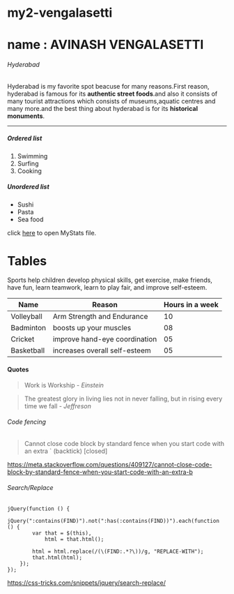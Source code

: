 # my2-vengalasetti
# name : AVINASH VENGALASETTI
###### Hyderabad
Hyderabad is my favorite spot beacuse for many reasons.First reason, hyderabad is famous for its **authentic street foods**.and also it consists of many tourist attractions which consists of museums,aquatic centres and many more.and the best thing about hyderabad is for its **historical monuments**.
***
##### Ordered list
1. Swimming
2. Surfing
3. Cooking
##### Unordered list
* Sushi
* Pasta
* Sea food

click [here](MyStats.md) to open MyStats file.

# Tables
Sports help children develop physical skills, get exercise, make friends, have fun, learn teamwork, learn to play fair, and improve self-esteem. 

| Name | Reason | Hours in a week |
| --------- |  ---  | --------  |
| Volleyball | Arm Strength and Endurance | 10 |
| Badminton |   boosts up your muscles | 08 |
| Cricket | improve hand-eye coordination | 05 |
| Basketball |  increases overall self-esteem | 05 |

#### Quotes

> Work is Workship - *Einstein*

>  The greatest glory in living lies not in never falling, but in rising every time we fall - *Jeffreson*

###### Code fencing
> Cannot close code block by standard fence when you start code with an extra ` (backtick) [closed]

<https://meta.stackoverflow.com/questions/409127/cannot-close-code-block-by-standard-fence-when-you-start-code-with-an-extra-b>

###### Search/Replace
```
jQuery(function () { 
    jQuery(":contains(FIND)").not(":has(:contains(FIND))").each(function () { 
        var that = $(this), 
            html = that.html(); 
         
        html = html.replace(/(\(FIND:.*?\))/g, "REPLACE-WITH"); 
        that.html(html); 
    }); 
});
```
<https://css-tricks.com/snippets/jquery/search-replace/>
